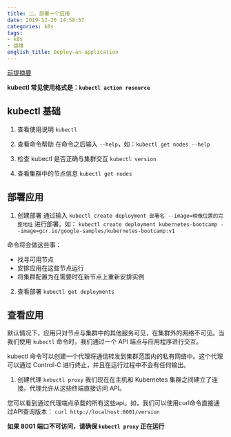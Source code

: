 ```yaml
---
title: 二、部署一个应用
date: 2019-12-20 14:58:57
categories: k8s
tags:
- k8s
- 运维
english_title: Deploy-an-application
---
```

[前提摘要](https://kubernetes.io/docs/tutorials/kubernetes-basics/deploy-app/deploy-intro/)

**kubectl 常见使用格式是：`kubectl action resource`**

## kubectl 基础

1. 查看使用说明
`kubectl`

2. 查看命令帮助
在命令之后输入 `--help`，如：`kubectl get nodes --help`

3. 检查 kubectl 是否正确与集群交互
`kubectl version`

4. 查看集群中的节点信息
`kubectl get nodes`

## 部署应用

1. 创建部署
通过输入 `kubectl create deployment 部署名 --image=映像位置的完整地址` 进行部署。如：
`kubectl create deployment kubernetes-bootcamp --image=gcr.io/google-samples/kubernetes-bootcamp:v1`

命令将会做这些事：
- 找寻可用节点
- 安排应用在这些节点运行
- 将集群配置为在需要时在新节点上重新安排实例

2. 查看部署
`kubectl get deployments`

## 查看应用

默认情况下，应用只对节点与集群中的其他服务可见，在集群外的网络不可见。当我们使用 `kubectl` 命令时，我们通过一个 API 端点与应用程序进行交互。

kubectl 命令可以创建一个代理将通信转发到集群范围内的私有网络中。这个代理可以通过 Control-C 进行终止，并且在运行过程中不会有任何输出。

1. 创建代理
`kebuctl proxy`
我们现在在主机和 Kubernetes 集群之间建立了连接。代理允许从这些终端直接访问 API。

您可以看到通过代理端点承载的所有这些api。如，我们可以使用curl命令直接通过API查询版本：
`curl http://localhost:8001/version`

**如果 8001 端口不可访问，请确保 `kubectl proxy` 正在运行**
